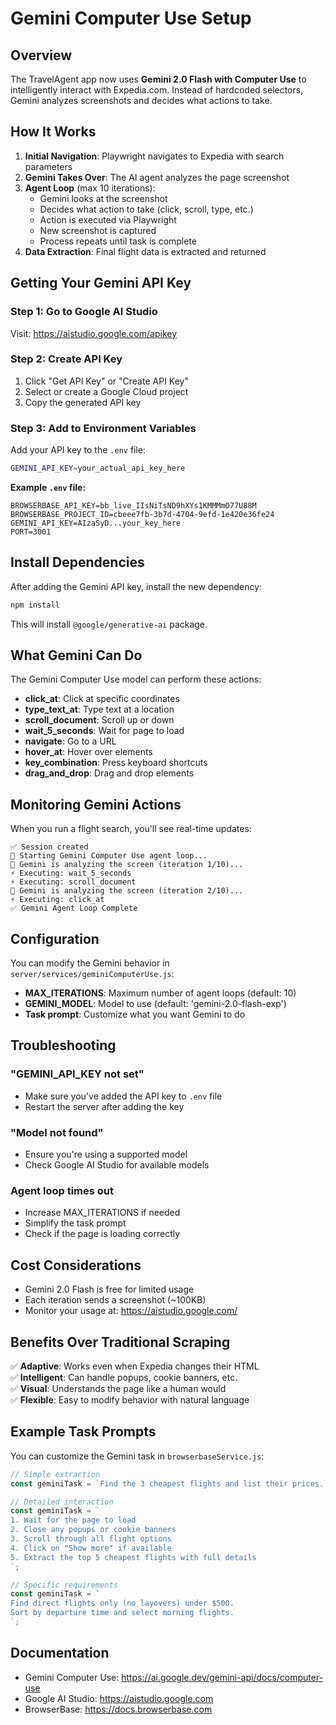 # Gemini Computer Use Setup

## Overview

The TravelAgent app now uses **Gemini 2.0 Flash with Computer Use** to intelligently interact with Expedia.com. Instead of hardcoded selectors, Gemini analyzes screenshots and decides what actions to take.

## How It Works

1. **Initial Navigation**: Playwright navigates to Expedia with search parameters
2. **Gemini Takes Over**: The AI agent analyzes the page screenshot
3. **Agent Loop** (max 10 iterations):
   - Gemini looks at the screenshot
   - Decides what action to take (click, scroll, type, etc.)
   - Action is executed via Playwright
   - New screenshot is captured
   - Process repeats until task is complete
4. **Data Extraction**: Final flight data is extracted and returned

## Getting Your Gemini API Key

### Step 1: Go to Google AI Studio
Visit: https://aistudio.google.com/apikey

### Step 2: Create API Key
1. Click "Get API Key" or "Create API Key"
2. Select or create a Google Cloud project
3. Copy the generated API key

### Step 3: Add to Environment Variables

Add your API key to the `.env` file:

```bash
GEMINI_API_KEY=your_actual_api_key_here
```

**Example `.env` file:**
```
BROWSERBASE_API_KEY=bb_live_IIsNiTsND9hXYs1KMMMmO77U88M
BROWSERBASE_PROJECT_ID=cbeee7fb-3b7d-4704-9efd-1e420e36fe24
GEMINI_API_KEY=AIzaSyD...your_key_here
PORT=3001
```

## Install Dependencies

After adding the Gemini API key, install the new dependency:

```bash
npm install
```

This will install `@google/generative-ai` package.

## What Gemini Can Do

The Gemini Computer Use model can perform these actions:

- **click_at**: Click at specific coordinates
- **type_text_at**: Type text at a location
- **scroll_document**: Scroll up or down
- **wait_5_seconds**: Wait for page to load
- **navigate**: Go to a URL
- **hover_at**: Hover over elements
- **key_combination**: Press keyboard shortcuts
- **drag_and_drop**: Drag and drop elements

## Monitoring Gemini Actions

When you run a flight search, you'll see real-time updates:

```
✅ Session created
🤖 Starting Gemini Computer Use agent loop...
🧠 Gemini is analyzing the screen (iteration 1/10)...
⚡ Executing: wait_5_seconds
⚡ Executing: scroll_document
🧠 Gemini is analyzing the screen (iteration 2/10)...
⚡ Executing: click_at
✅ Gemini Agent Loop Complete
```

## Configuration

You can modify the Gemini behavior in `server/services/geminiComputerUse.js`:

- **MAX_ITERATIONS**: Maximum number of agent loops (default: 10)
- **GEMINI_MODEL**: Model to use (default: 'gemini-2.0-flash-exp')
- **Task prompt**: Customize what you want Gemini to do

## Troubleshooting

### "GEMINI_API_KEY not set"
- Make sure you've added the API key to `.env` file
- Restart the server after adding the key

### "Model not found"
- Ensure you're using a supported model
- Check Google AI Studio for available models

### Agent loop times out
- Increase MAX_ITERATIONS if needed
- Simplify the task prompt
- Check if the page is loading correctly

## Cost Considerations

- Gemini 2.0 Flash is free for limited usage
- Each iteration sends a screenshot (~100KB)
- Monitor your usage at: https://aistudio.google.com/

## Benefits Over Traditional Scraping

✅ **Adaptive**: Works even when Expedia changes their HTML  
✅ **Intelligent**: Can handle popups, cookie banners, etc.  
✅ **Visual**: Understands the page like a human would  
✅ **Flexible**: Easy to modify behavior with natural language  

## Example Task Prompts

You can customize the Gemini task in `browserbaseService.js`:

```javascript
// Simple extraction
const geminiTask = `Find the 3 cheapest flights and list their prices.`;

// Detailed interaction
const geminiTask = `
1. Wait for the page to load
2. Close any popups or cookie banners
3. Scroll through all flight options
4. Click on "Show more" if available
5. Extract the top 5 cheapest flights with full details
`;

// Specific requirements
const geminiTask = `
Find direct flights only (no layovers) under $500.
Sort by departure time and select morning flights.
`;
```

## Documentation

- Gemini Computer Use: https://ai.google.dev/gemini-api/docs/computer-use
- Google AI Studio: https://aistudio.google.com
- BrowserBase: https://docs.browserbase.com
